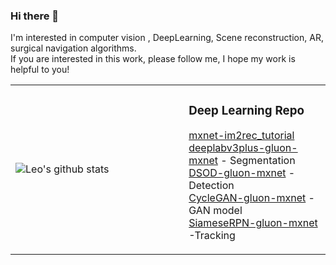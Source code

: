 ### Hi there 👋 ###
I'm interested in computer vision , DeepLearning, Scene reconstruction, AR, surgical navigation  algorithms.  
If you are interested in this work, please follow me, I hope my work is helpful to you!  

<!---![Leo's github stats](https://github-readme-stats.vercel.app/api?username=leocvml&include_all_commits=true)-->


<!--**leocvml/leocvml** is a ✨ _special_ ✨ repository because its `README.md` (this file) appears on your GitHub profile.-->




<table><tr><td valign="center" width="55%">
  
<!--
- ![Leo's github stats](https://github-readme-stats.vercel.app/api?username=leocvml&include_all_commits=true)
-->
![Leo's github stats](https://github-readme-stats.vercel.app/api?username=leocvml&include_all_commits=true)
</td><td valign="top" width="45%">

 


### Deep Learning Repo  ###  
<!-- tils starts -->
[mxnet-im2rec_tutorial](https://github.com/leocvml/mxnet-im2rec_tutorial)
<br>[deeplabv3plus-gluon-mxnet](https://github.com/leocvml/deeplabv3plus-gluon-mxnet) - Segmentation
<br>[DSOD-gluon-mxnet](https://github.com/leocvml/DSOD-gluon-mxnet) - Detection
<br>[CycleGAN-gluon-mxnet](https://github.com/leocvml/CycleGAN-gluon-mxnet) - GAN model
<br>[SiameseRPN-gluon-mxnet](https://github.com/leocvml/SiameseRPN-gluon-mxnet) -Tracking
<!-- blog ends -->
</td></tr></table>
 

